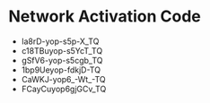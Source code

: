 # Network Activation Code
* la8rD-yop-s5p-X_TQ
* c18TBuyop-s5YcT_TQ
* gSfV6-yop-s5cgb_TQ
* 1bp9Ueyop-fdkjD-TQ
* CaWKJ-yop6_-Wt_-TQ
* FCayCuyop6gjGCv_TQ